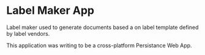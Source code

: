 # Label Maker App
Label maker used to generate documents based a on label template defined by label vendors.

This application was writing to be a cross-platform Persistance Web App.
